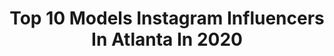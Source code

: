 ---
title: Top 10 Models Instagram Influencers In Atlanta In 2020
description: >-
  Find top models Instagram influencers in Atlanta in 2020. Most popular hashtags: #atlanta #fashion #model #models.
platform: Instagram
hits: 384
text_top: Analyze the best Instagram profiles on inBeat.
text_bottom: Our database aggregates 384 Instagram influencers like this in Atlanta, United States for you to work with.
profiles:
  - username: "elizabetholiverr"
    fullname: >-
      ELIZABETH OLIVER
    bio: >-
      uga x adpi img models worldwide select models atlanta & chicago
    location: "United States"
    followers: 4788
    engagement: 2300
    commentsToLikes: 0.042618
    id: ck0w0rjtqfooz0i1940h20ctu
    verified: false
    hashtags: "#awwburn"
  - username: "sirenethereal"
    fullname: >-
      Astrid (she/her)
    bio: >-
      Chameleon Model Atlanta, USA @miles_models Contact 👇🏻
    location: "United States"
    followers: 25197
    engagement: 321
    commentsToLikes: 0.025630
    id: ck0vz2r8e6zxi0i194rf3z6xx
    verified: false
    hashtags: "#allthebeautifulthings, #adventure, #artphotography, #wanderlust"
  - username: "hai_itscourtney"
    fullname: >-
      Courtney Monaé
    bio: >-
      Spread luv 💗| Singer 🎤| Model 👩🏾‍🦲| Vegan 🌱| Photographer 📸| Chains for sale ⛓ Curator of COLLECTIVES LINK 💫🦋🦄#COLLECTIVESLINK @collectiveslink 🧚🏾‍♀️
    location: "United States"
    followers: 7861
    engagement: 604
    commentsToLikes: 0.125839
    id: ck8t0nfmysnhc0j78o7mtauce
    verified: false
    hashtags: "#fashion, #chicago, #clothing, #chitown"
  - username: "drew_kendrick"
    fullname: >-
      𝐃𝐫𝐞𝐰 | Content Creator + Model
    bio: >-
      #𝘍𝘢𝘴𝘩𝘪𝘰𝘯 + #𝘓𝘪𝘧𝘦𝘴𝘵𝘺𝘭𝘦 + #𝘍𝘪𝘵𝘯𝘦𝘴𝘴 | #𝘊𝘳𝘦𝘢𝘵𝘪𝘷𝘦𝘊𝘰𝘯𝘵𝘦𝘯𝘵 Creating professional content for brands and businesses✨ 📧: Kendrickenterprisesllc@gmail.com
    location: "United States"
    followers: 29538
    engagement: 130
    commentsToLikes: 0.074307
    id: ck5zk5nnkiuxs0i14m0b0d2r6
    verified: false
    hashtags: "#styleaddicted, #fashion, #swimsuitfashion, #shopmylook"
  - username: "bigbossblossom"
    fullname: >-
      📍Atlanta , GA
    bio: >-
      HMU (515)209-9228 IF YOU NEED BEATS 🎶. Photogragher 📸 A Model 🌺 Or A Brand Ambassador 🎀Follow My PhotographyPage : @bigbphotos_
    location: "United States"
    followers: 24999
    engagement: 243
    commentsToLikes: 0.035981
    id: ckap7whrtlvc30i787jymllox
    verified: false
    hashtags: "#brandambassador, #atlphotographer, #atlhair, #ladyphotographer"
  - username: "reelrodman"
    fullname: >-
      Rodman Randolph
    bio: >-
      SAG ‘Brock’ from @cwlegacies Actor @landrumartsla @ursulawiedmanntalent Modeling @ngmmodeling @ursulawiedmannmodels C/O- @3kings.atl @russ NewVideo👇🏽
    location: "United States"
    followers: 6225
    engagement: 445
    commentsToLikes: 0.151353
    id: ck8tdrj8p4iia0j78oalebhat
    verified: false
    hashtags: "#businessowner, #atlfashion, #debargefamily, #atlanta"
  - username: "pinkraye"
    fullname: >-
      Raven Alyssia Brown
    bio: >-
      24 ♓️ Dreamer. Creator. Fashion Designer. Model. CAU Alumna. Atlanta @_thepinkrayeaffect
    location: "United States"
    followers: 8489
    engagement: 327
    commentsToLikes: 0.050541
    id: ck602j07jhhsc0i1413d54819
    verified: false
    hashtags: "#hollywood, #atlantamodels, #hollywoodstudios, #customdesigns"
  - username: "ladynikoru"
    fullname: >-
      LADY ♡ NIKORU
    bio: >-
      🎮 | Model • Gamer • Cosplayer 👩🏻‍🎓 | Doctorate Degree Student
    location: "United States"
    followers: 107096
    engagement: 300
    commentsToLikes: 0.028077
    id: ckap8y20eqdx10i78logi4wqa
    verified: false
    hashtags: "#otaku, #cosplaygirl, #modeling, #cosplayersofinstagram"
  - username: "amiraliakbari60"
    fullname: >-
      Amirali Akbari
    bio: >-
      World Champion Wrestler 10-1 @onechampionship Heavyweight Fighting out of Tehran🇮🇷 For all business inquiries, email: mis@pridelandmanagement.com
    location: "United States"
    followers: 2064130
    engagement: 1724
    commentsToLikes: 0.020195
    id: ck5zl0z2gkj3b0i14qqq4kvp9
    verified: true
    hashtags: "#one, #mixedmartialarts, #fights, #fighter"
  - username: "_erinsnow"
    fullname: >-
      ERIN SNOW
    bio: >-
      📍Atlanta health account: @wellnessandwine_ The Block Agency Sherri Hill Monster Energy
    location: "United States"
    followers: 20978
    engagement: 657
    commentsToLikes: 0.020690
    id: ck6u6c3tweqfz0j71s21ic5q3
    verified: false
    hashtags: "#bridalmodel, #yikes, #model, #atlantamodel"
---
